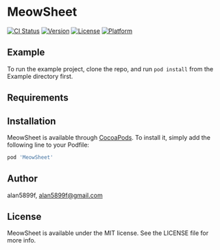 # MeowSheet

[![CI Status](https://img.shields.io/travis/alan5899f/MeowSheet.svg?style=flat)](https://travis-ci.org/alan5899f/MeowSheet)
[![Version](https://img.shields.io/cocoapods/v/MeowSheet.svg?style=flat)](https://cocoapods.org/pods/MeowSheet)
[![License](https://img.shields.io/cocoapods/l/MeowSheet.svg?style=flat)](https://cocoapods.org/pods/MeowSheet)
[![Platform](https://img.shields.io/cocoapods/p/MeowSheet.svg?style=flat)](https://cocoapods.org/pods/MeowSheet)

## Example

To run the example project, clone the repo, and run `pod install` from the Example directory first.

## Requirements

## Installation

MeowSheet is available through [CocoaPods](https://cocoapods.org). To install
it, simply add the following line to your Podfile:

```ruby
pod 'MeowSheet'
```

## Author

alan5899f, alan5899f@gmail.com

## License

MeowSheet is available under the MIT license. See the LICENSE file for more info.
